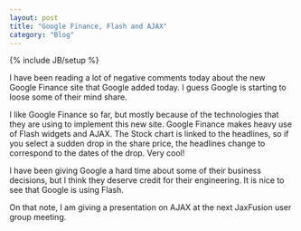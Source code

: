 ```yaml
---
layout: post
title: "Google Finance, Flash and AJAX"
category: "Blog"
---
```

{% include JB/setup %}

I have been reading a lot of negative comments today about the new Google Finance site that Google added today. I guess Google is starting to loose some of their mind share.

I like Google Finance so far, but mostly because of the technologies that they are using to implement this new site. Google Finance makes heavy use of Flash widgets and AJAX. The Stock chart is linked to the headlines, so if you select a sudden drop in the share price, the headlines change to correspond to the dates of the drop. Very cool!

I have been giving Google a hard time about some of their business decisions, but I think they deserve credit for their engineering. It is nice to see that Google is using Flash.

On that note, I am giving a presentation on AJAX at the next JaxFusion user group meeting.